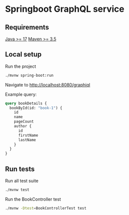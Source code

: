 # Springboot GraphQL service

## Requirements
[Java >= 17](https://www.oracle.com/java/technologies/downloads)
[Maven >= 3.5](https://maven.apache.org/download.cgi)

## Local setup

Run the project

```bash
./mvnw spring-boot:run
```

Navigate to [http://localhost:8080/graphiql](http://localhost:8080/graphiql)

Example query:

```graphql
query bookDetails {
  bookById(id: "book-1") {
    id
    name
    pageCount
    author {
      id
      firstName
      lastName
    }
  }
}
```

## Run tests

Run all test suite

```bash
./mvnw test
```

Run the BookController test

```bash
./mvnw -Dtest=BookControllerTest test
```
